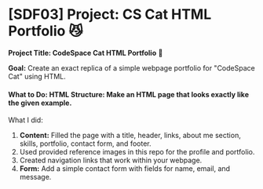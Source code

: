 # [SDF03] Project: CS Cat HTML Portfolio 😼

**Project Title: CodeSpace Cat HTML Portfolio** 🎨

**Goal:** Create an exact replica of a simple webpage portfolio for "CodeSpace Cat" using HTML. 

#### What to Do: **HTML Structure:** Make an HTML page that looks exactly like the given example. 

What I did:
1. **Content:**
 Filled the page with a title, header, links, about me section, skills, portfolio, contact form, and footer.
2. Used provided reference images in this repo for the profile and portfolio.
3. Created navigation links that work within your webpage.
4. **Form:** Add a simple contact form with fields for name, email, and message.




